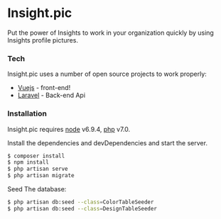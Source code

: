 # Insight.pic

Put the power of Insights to work in your organization quickly by using Insights profile pictures.

### Tech

Insight.pic uses a number of open source projects to work properly:

* [Vuejs](https://vuejs.org/) - front-end!
* [Laravel](https://laravel.com) - Back-end Api

### Installation

Insight.pic requires [node](https://nodejs.org/) v6.9.4, [php](http://php.net) v7.0.

Install the dependencies and devDependencies and start the server.

```sh
$ composer install
$ npm install
$ php artisan serve
$ php artisan migrate
```

Seed The database:

```sh
$ php artisan db:seed --class=ColorTableSeeder
$ php artisan db:seed --class=DesignTableSeeder
```
